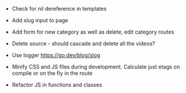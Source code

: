 * Check for nil dereference in templates
* Add slug input to page
* Add form for new category as well as delete, edit category routes
* Delete source - should cascade and delete all the videos?

* Use logger
  https://go.dev/blog/slog

* Minify CSS and JS files during development.
  Calculate just etags on compile or on the fly in the route

* Refactor JS in functions and classes

